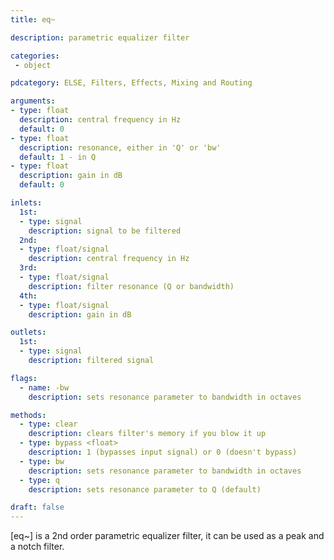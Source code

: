 ```yaml
---
title: eq~

description: parametric equalizer filter

categories:
 - object

pdcategory: ELSE, Filters, Effects, Mixing and Routing

arguments:
- type: float
  description: central frequency in Hz
  default: 0
- type: float
  description: resonance, either in 'Q' or 'bw'
  default: 1 - in Q
- type: float
  description: gain in dB
  default: 0

inlets:
  1st:
  - type: signal
    description: signal to be filtered
  2nd:
  - type: float/signal
    description: central frequency in Hz
  3rd:
  - type: float/signal
    description: filter resonance (Q or bandwidth)
  4th:
  - type: float/signal
    description: gain in dB

outlets:
  1st:
  - type: signal
    description: filtered signal

flags:
  - name: -bw
    description: sets resonance parameter to bandwidth in octaves

methods:
  - type: clear
    description: clears filter's memory if you blow it up
  - type: bypass <float>
    description: 1 (bypasses input signal) or 0 (doesn't bypass)
  - type: bw
    description: sets resonance parameter to bandwidth in octaves
  - type: q
    description: sets resonance parameter to Q (default)

draft: false
---
```


[eq~] is a 2nd order parametric equalizer filter, it can be used as a peak and a notch filter.

